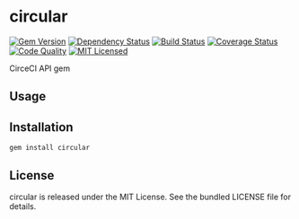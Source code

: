 circular
=========

[![Gem Version](https://img.shields.io/gem/v/circular.svg)](https://rubygems.org/gems/circular)
[![Dependency Status](https://img.shields.io/gemnasium/akerl/circular.svg)](https://gemnasium.com/akerl/circular)
[![Build Status](https://img.shields.io/circleci/project/akerl/circular.svg)](https://circleci.com/gh/akerl/circular)
[![Coverage Status](https://img.shields.io/codecov/c/github/akerl/circular.svg)](https://codecov.io/github/akerl/circular)
[![Code Quality](https://img.shields.io/codacy/c4e71c44d9d9498dbebe4ea1db979f59.svg)](https://www.codacy.com/app/akerl/circular)
[![MIT Licensed](https://img.shields.io/badge/license-MIT-green.svg)](https://tldrlegal.com/license/mit-license)

CirceCI API gem

## Usage

## Installation

    gem install circular

## License

circular is released under the MIT License. See the bundled LICENSE file for details.

